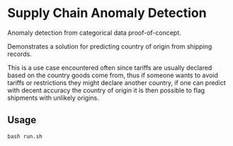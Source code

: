 # Supply Chain Anomaly Detection

Anomaly detection from categorical data proof-of-concept.

Demonstrates a solution for predicting country of origin from shipping records.

This is a use case encountered often since tariffs are usually declared based on the country goods come from, thus if someone wants to avoid tariffs or restrictions they might declare another country, if one can predict with decent accuracy the country of origin it is then possible to flag shipments with unlikely origins.

## Usage

```bash run.sh```

